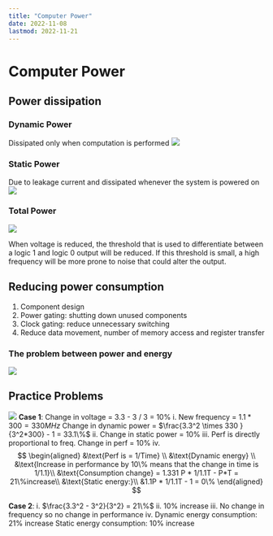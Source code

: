 ```yaml
---
title: "Computer Power"
date: 2022-11-08
lastmod: 2022-11-21
---
```

# Computer Power
## Power dissipation
### Dynamic Power
Dissipated only when computation is performed
![](https://i.imgur.com/2gdh0rR.png)
### Static Power
Due to leakage current and dissipated whenever the system is powered on
![](https://i.imgur.com/F74nRcy.png)
### Total Power
![](https://i.imgur.com/mqmylWP.png)

When voltage is reduced, the threshold that is used to differentiate between a logic 1 and logic 0 output will be reduced. If this threshold is small, a high frequency will be more prone to noise that could alter the output.
## Reducing power consumption
1. Component design
2. Power gating: shutting down unused components
3. Clock gating: reduce unnecessary switching
4. Reduce data movement, number of memory access and register transfer
### The problem between power and energy
![](https://i.imgur.com/89jDDi7.png)
## Practice Problems
![](https://lh3.googleusercontent.com/Sf-kXoA3oxFIRLiK1iNx2GDOwkOTj2jqEnJ8UDBHWEv6oNce1CIu5uc08o4DdkXaCwpQxbFF3G5NlKheJgCumElgdgDplXXXZRCgFGKdiXR_7IuC7SSEHvfjR0TXkCh2c3dC9Z2QoZl99jgrz6B0Cg0)
__Case 1__:
Change in voltage = 3.3 - 3 / 3 = 10%
i. 
New frequency = $1.1 * 300 = 330 MHz$
Change in dynamic power = $\frac{3.3^2 \times 330 }{3^2*300} - 1 = 33.1\%$
ii. Change in static power = 10%
iii. Perf is directly proportional to freq. Change in perf = 10%
iv.
$$
\begin{aligned}
&\text{Perf is = 1/Time} \\
&\text{Dynamic energy} \\
&\text{Increase in performance by 10\% means that the change in time is 1/1.1}\\
&\text{Consumption change} = 1.331 P * 1/1.1T - P*T = 21\%increase\\ 
&\text{Static energy:}\\
&1.1P * 1/1.1T - 1 = 0\%
\end{aligned}
$$

__Case 2__:
i. $\frac{3.3^2 - 3^2}{3^2} = 21\%$
ii. 10% increase
iii. No change in frequency so no change in performance
iv. 
Dynamic energy consumption: 21% increase
Static energy consumption: 10% increase
